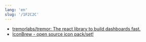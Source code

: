 ```yaml
---
lang: 'en'
slug: '/1F2C2C'
---
```


- [tremorlabs/tremor: The react library to build dashboards fast.](https://github.com/tremorlabs/tremor)
- [IconBrew - open source icon pack/set!](https://iconbrew.com/)
